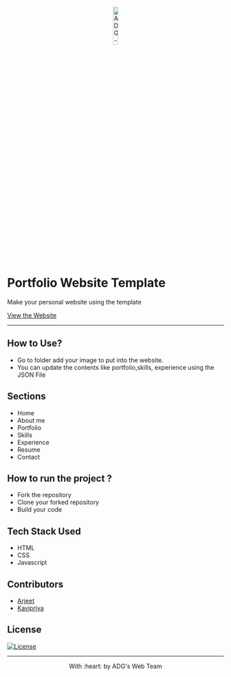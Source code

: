 <p align="center"><a href="http://www.adgvit.com" target="_blank">
<img src="https://i.postimg.cc/XYf7J1cX/adg-logo.png" title="ADG-VIT" alt="ADG-VIT" width="15%"></a>
</p>

# Portfolio Website Template
Make your personal website using the template

<a href="#">View the Website</a>

---
## How to Use?
- Go to folder add your image to put into the website.
- You can update the contents like portfolio,skills, experience using the JSON File 

## Sections 
- Home 
- About me 
- Portfolio 
- Skills 
- Experience 
- Resume 
- Contact 


## How to run the project ?
- Fork the repository 
- Clone your forked repository 
- Build your code 

## Tech Stack Used
- HTML
- CSS
- Javascript

## Contributors
- <a href="https://github.com/Arjeet27">Arjeet</a>
- <a href="https://github.com/Kavipriyajk">Kavipriya</a>

## License
[![License](http://img.shields.io/:license-mit-blue.svg?style=flat-square)](http://badges.mit-license.org)

---
<p align="center">
	With :heart: by ADG's Web Team
</p>
